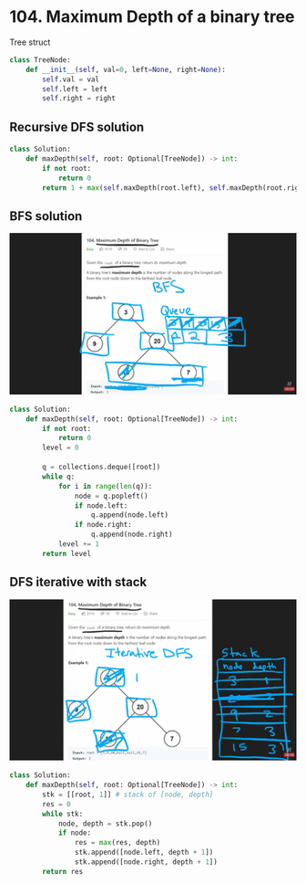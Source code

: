 # 104. Maximum Depth of a binary tree

Tree struct
```python
class TreeNode:
    def __init__(self, val=0, left=None, right=None):
        self.val = val
        self.left = left
        self.right = right
```
## Recursive DFS solution
```python
class Solution:
    def maxDepth(self, root: Optional[TreeNode]) -> int:
        if not root:
            return 0
        return 1 + max(self.maxDepth(root.left), self.maxDepth(root.rigth))
```
## BFS solution
![image](./images/lc_104_bfs.png)
```python
class Solution:
    def maxDepth(self, root: Optional[TreeNode]) -> int:
        if not root:
            return 0
        level = 0

        q = collections.deque([root])
        while q:
            for i in range(len(q)):
                node = q.popleft()
                if node.left:
                    q.append(node.left)
                if node.right:
                    q.append(node.right)
            level += 1
        return level
```

## DFS iterative with stack
![image](./images/lc_104_dfs.png)

```python
class Solution:
    def maxDepth(self, root: Optional[TreeNode]) -> int:
        stk = [[root, 1]] # stack of [node, depth]
        res = 0
        while stk:
            node, depth = stk.pop()
            if node:
                res = max(res, depth)
                stk.append([node.left, depth + 1])
                stk.append([node.right, depth + 1])
        return res
```

